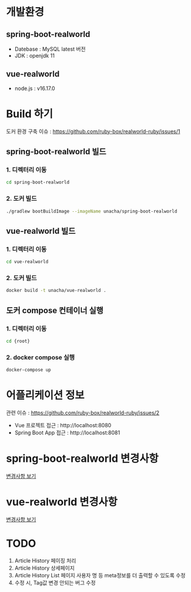 # 개발환경
## spring-boot-realworld
* Datebase : MySQL latest 버전
* JDK : openjdk 11

## vue-realworld
* node.js : v16.17.0


# Build 하기
도커 환경 구축 이슈 : https://github.com/ruby-box/realworld-ruby/issues/1

## spring-boot-realworld 빌드

### 1. 디렉터리 이동
```bash
cd spring-boot-realworld
```

### 2. 도커 빌드
```bash
./gradlew bootBuildImage --imageName unacha/spring-boot-realworld
```


## vue-realworld 빌드

### 1. 디렉터리 이동
```bash
cd vue-realworld
```

### 2. 도커 빌드
```bash
docker build -t unacha/vue-realworld .
```

## 도커 compose 컨테이너 실행

### 1. 디렉터리 이동
```bash
cd {root}
```

### 2. docker compose 실행
```bash
docker-compose up
```

# 어플리케이션 정보
관련 이슈 : https://github.com/ruby-box/realworld-ruby/issues/2

- Vue 프로젝트 접근 : http://localhost:8080
- Spring Boot App 접근 : http://localhost:8081


# spring-boot-realworld 변경사항
[변경사항 보기](./spring-boot-realworld/README_CHANGE.md)


# vue-realworld 변경사항
[변경사항 보기](./vue-realworld/README_CHANGE.md)


# TODO
1. Article History 페이징 처리
2. Article History 상세페이지
3. Article History List 페이지 사용자 명 등 meta정보를 더 출력할 수 있도록 수정
4. 수정 시, Tag값 변경 안되는 버그 수정